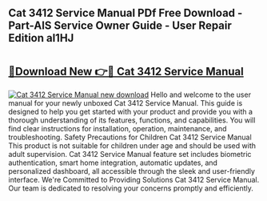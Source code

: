 ## Cat 3412 Service Manual PDf Free Download - Part-AIS Service Owner Guide - User Repair Edition al1HJ

# <h2><a href="http://bc20714.oget.top/?id=Cat+3412+Service+Manual">🔗Download New 👉🔴 Cat 3412 Service Manual</a></h2>

[![Cat 3412 Service Manual new download](https://i.imgur.com/5g1atiW.png)](http://bc20714.oget.top/?id=Cat+3412+Service+Manual)
Hello and welcome to the user manual for your newly unboxed Cat 3412 Service Manual. This guide is designed to help you get started with your product and provide you with a thorough understanding of its features, functions, and capabilities. You will find clear instructions for installation, operation, maintenance, and troubleshooting. Safety Precautions for Children Cat 3412 Service Manual This product is not suitable for children under age and should be used with adult supervision. Cat 3412 Service Manual feature set includes biometric authentication, smart home integration, automatic updates, and personalized dashboard, all accessible through the sleek and user-friendly interface. We're Committed to Providing Solutions Cat 3412 Service Manual. Our team is dedicated to resolving your concerns promptly and efficiently.
